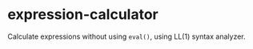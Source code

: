 expression-calculator
=====================

Calculate expressions without using `eval()`, using LL(1) syntax analyzer.

